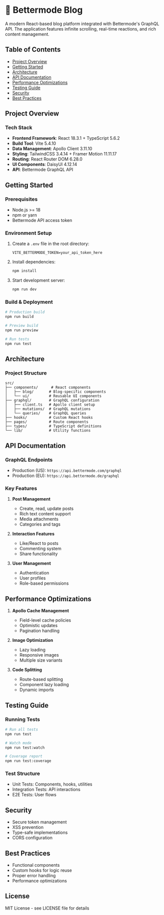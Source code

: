 # 🚀 Bettermode Blog

A modern React-based blog platform integrated with Bettermode's GraphQL API. The application features infinite scrolling, real-time reactions, and rich content management.

## Table of Contents

- [Project Overview](#project-overview)
- [Getting Started](#getting-started)
- [Architecture](#architecture)
- [API Documentation](#api-documentation)
- [Performance Optimizations](#performance-optimizations)
- [Testing Guide](#testing-guide)
- [Security](#security)
- [Best Practices](#best-practices)

## Project Overview

### Tech Stack

- **Frontend Framework**: React 18.3.1 + TypeScript 5.6.2
- **Build Tool**: Vite 5.4.10
- **Data Management**: Apollo Client 3.11.10
- **Styling**: TailwindCSS 3.4.14 + Framer Motion 11.11.17
- **Routing**: React Router DOM 6.28.0
- **UI Components**: DaisyUI 4.12.14
- **API**: Bettermode GraphQL API

## Getting Started

### Prerequisites

- Node.js >= 18
- npm or yarn
- Bettermode API access token

### Environment Setup

1. Create a `.env` file in the root directory:

   ```env
   VITE_BETTERMODE_TOKEN=your_api_token_here
   ```

2. Install dependencies:

   ```bash
   npm install
   ```

3. Start development server:
   ```bash
   npm run dev
   ```

### Build & Deployment

```bash
# Production build
npm run build

# Preview build
npm run preview

# Run tests
npm run test
```

## Architecture

### Project Structure

```
src/
├── components/      # React components
│   ├── blog/       # Blog-specific components
│   └── ui/         # Reusable UI components
├── graphql/        # GraphQL configuration
│   ├── client.ts   # Apollo client setup
│   ├── mutations/  # GraphQL mutations
│   └── queries/    # GraphQL queries
├── hooks/          # Custom React hooks
├── pages/          # Route components
├── types/          # TypeScript definitions
└── lib/            # Utility functions
```

## API Documentation

### GraphQL Endpoints

- Production (US): `https://api.bettermode.com/graphql`
- Production (EU): `https://api.bettermode.de/graphql`

### Key Features

1. **Post Management**

   - Create, read, update posts
   - Rich text content support
   - Media attachments
   - Categories and tags

2. **Interaction Features**

   - Like/React to posts
   - Commenting system
   - Share functionality

3. **User Management**
   - Authentication
   - User profiles
   - Role-based permissions

## Performance Optimizations

1. **Apollo Cache Management**

   - Field-level cache policies
   - Optimistic updates
   - Pagination handling

2. **Image Optimization**

   - Lazy loading
   - Responsive images
   - Multiple size variants

3. **Code Splitting**
   - Route-based splitting
   - Component lazy loading
   - Dynamic imports

## Testing Guide

### Running Tests

```bash
# Run all tests
npm run test

# Watch mode
npm run test:watch

# Coverage report
npm run test:coverage
```

### Test Structure

- Unit Tests: Components, hooks, utilities
- Integration Tests: API interactions
- E2E Tests: User flows

## Security

- Secure token management
- XSS prevention
- Type-safe implementations
- CORS configuration

## Best Practices

- Functional components
- Custom hooks for logic reuse
- Proper error handling
- Performance optimizations

## License

MIT License - see LICENSE file for details
